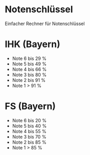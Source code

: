 # Notenschlüssel
Einfacher Rechner für Notenschlüssel

# IHK (Bayern)
- Note 6 bis 29 %
- Note 5 bis 49 %
- Note 4 bis 66 %
- Note 3 bis 80 %
- Note 2 bis 91 %
- Note 1 > 91 %


# FS (Bayern)
- Note 6 bis 20 %
- Note 5 bis 40 %
- Note 4 bis 55 %
- Note 3 bis 70 %
- Note 2 bis 85 %
- Note 1 > 85 %
